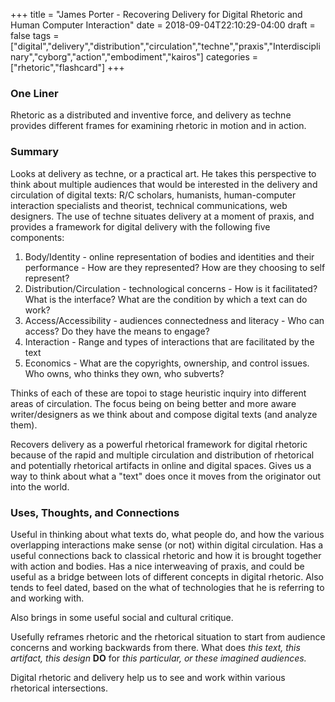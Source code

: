+++
title = "James Porter - Recovering Delivery for Digital Rhetoric and Human Computer Interaction"
date = 2018-09-04T22:10:29-04:00
draft = false
tags = ["digital","delivery","distribution","circulation","techne","praxis","Interdisciplinary","cyborg","action","embodiment","kairos"]
categories = ["rhetoric","flashcard"]
+++
### One Liner
Rhetoric as a distributed and inventive force, and delivery as techne provides different frames for examining rhetoric in motion and in action.

### Summary
Looks at delivery as techne, or a practical art. He takes this perspective to think about multiple audiences that would be interested in the delivery and circulation of digital texts: R/C scholars, humanists, human-computer interaction specialists and theorist, technical communications, web designers. The use of techne situates delivery at a moment of praxis, and provides a framework for digital delivery with the following five components:

1. Body/Identity - online representation of bodies and identities and their performance - How are they represented? How are they choosing to self represent?
2. Distribution/Circulation - technological concerns - How is it facilitated? What is the interface? What are the condition by which a text can do work?
3. Access/Accessibility - audiences connectedness and literacy - Who can access? Do they have the means to engage?
4. Interaction - Range and types of interactions that are facilitated by the text
5. Economics - What are the copyrights, ownership, and control issues. Who owns, who thinks they own, who subverts?

Thinks of each of these are topoi to stage heuristic inquiry into different areas of circulation. The focus being on being better and more aware writer/designers as we think about and compose digital texts (and analyze them).

Recovers delivery as a powerful rhetorical framework for digital rhetoric because of the rapid and multiple circulation and distribution of rhetorical and potentially rhetorical artifacts in online and digital spaces. Gives us a way to think about what a "text" does once it moves from the originator out into the world.

### Uses, Thoughts, and Connections
Useful in thinking about what texts do, what people do, and how the various overlapping interactions make sense (or not) within digital circulation. Has a useful connections back to classical rhetoric and how it is brought together with action and bodies. Has a nice interweaving of praxis, and could be useful as a bridge between lots of different concepts in digital rhetoric. Also tends to feel dated, based on the what of technologies that he is referring to and working with.

Also brings in some useful social and cultural critique.

Usefully reframes rhetoric and the rhetorical situation to start from audience concerns and working backwards from there. What does *this text, this artifact, this design* **DO** for *this particular, or these imagined audiences.*

Digital rhetoric and delivery help us to see and work within various rhetorical intersections.
